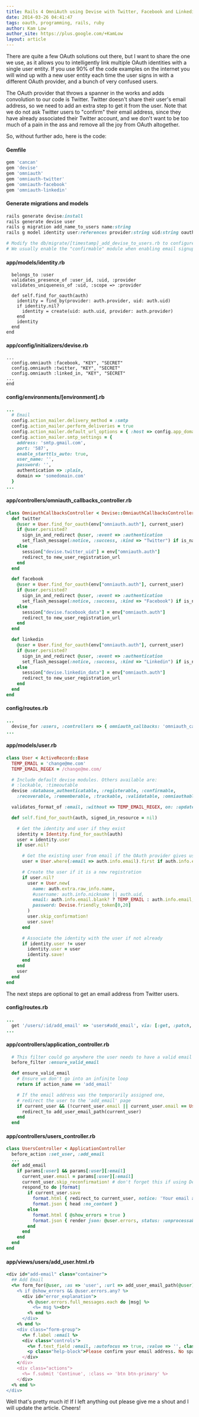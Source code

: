 ```yaml
---
title: Rails 4 OmniAuth using Devise with Twitter, Facebook and Linkedin
date: 2014-03-26 04:41:47
tags: oauth, programming, rails, ruby
author: Kam Low
author_site: https://plus.google.com/+KamLow
layout: article
---
```

There are quite a few OAuth solutions out there, but I want to share the one we use, as it allows you to intelligently link multiple OAuth identities with a single user entity. If you use 90% of the code examples on the internet you will wind up with a new user entity each time the user signs in with a different OAuth provider, and a bunch of very confused users.

The OAuth provider that throws a spanner in the works and adds convolution to our code is Twitter. Twitter doesn't share their user's email address, so we need to add an extra step to get it from the user. Note that we do not ask Twitter users to "confirm" their email address, since they have already associated their Twitter account, and we don't want to be too much of a pain in the ass and remove all the joy from OAuth altogether.

So, without further ado, here is the code:

#### Gemfile
~~~ ruby
gem 'cancan'
gem 'devise'
gem 'omniauth'
gem 'omniauth-twitter'
gem 'omniauth-facebook'
gem 'omniauth-linkedin'
~~~ 

#### Generate migrations and models

~~~ ruby
rails generate devise:install
rails generate devise user
rails g migration add_name_to_users name:string
rails g model identity user:references provider:string uid:string oauth_token:string oauth_secret:string oauth_expires_at:datetime

# Modify the db/migrate/[timestamp]_add_devise_to_users.rb to configure the Devise modules you will use.
# We usually enable the "confirmable" module when enabling email signups.
~~~ 

#### app/models/identity.rb
~~~ rubyclass Identity < ActiveRecord::Base
  belongs_to :user
  validates_presence_of :user_id, :uid, :provider
  validates_uniqueness_of :uid, :scope => :provider

  def self.find_for_oauth(auth)
    identity = find_by(provider: auth.provider, uid: auth.uid)
    if identity.nil?
      identity = create(uid: auth.uid, provider: auth.provider)
    end
    identity
  end
end
~~~ 

#### app/config/initializers/devise.rb
~~~ rubyDevise.setup do |config|
...
  config.omniauth :facebook, "KEY", "SECRET"
  config.omniauth :twitter, "KEY", "SECRET"
  config.omniauth :linked_in, "KEY", "SECRET"
...
end
~~~ 

#### config/environments/[environment].rb
~~~ ruby
...
  # Email
  config.action_mailer.delivery_method = :smtp
  config.action_mailer.perform_deliveries = true
  config.action_mailer.default_url_options = { :host => config.app_domain }
  config.action_mailer.smtp_settings = {
    address: 'smtp.gmail.com', 
    port: '587',
    enable_starttls_auto: true,
    user_name: '',
    password: '',
    authentication => :plain,
    domain => 'somedomain.com'
  }
...
~~~ 

#### app/controllers/omniauth_callbacks_controller.rb
~~~ ruby
class OmniauthCallbacksController < Devise::OmniauthCallbacksController
  def twitter
    @user = User.find_for_oauth(env["omniauth.auth"], current_user)
    if @user.persisted?
      sign_in_and_redirect @user, :event => :authentication
      set_flash_message(:notice, :success, :kind => "Twitter") if is_navigational_format?
    else
      session["devise.twitter_uid"] = env["omniauth.auth"]
      redirect_to new_user_registration_url
    end
  end

  def facebook
    @user = User.find_for_oauth(env["omniauth.auth"], current_user)
    if @user.persisted?
      sign_in_and_redirect @user, :event => :authentication
      set_flash_message(:notice, :success, :kind => "Facebook") if is_navigational_format?
    else
      session["devise.facebook_data"] = env["omniauth.auth"]
      redirect_to new_user_registration_url
    end
  end

  def linkedin
    @user = User.find_for_oauth(env["omniauth.auth"], current_user)
    if @user.persisted?
      sign_in_and_redirect @user, :event => :authentication
      set_flash_message(:notice, :success, :kind => "Linkedin") if is_navigational_format?
    else
      session["devise.linkedin_data"] = env["omniauth.auth"]
      redirect_to new_user_registration_url
    end
  end
end
~~~ 

#### config/routes.rb
~~~ ruby
...
  devise_for :users, :controllers => { omniauth_callbacks: 'omniauth_callbacks' }
...
~~~ 

#### app/models/user.rb
~~~ ruby
class User < ActiveRecord::Base
  TEMP_EMAIL = 'change@me.com'
  TEMP_EMAIL_REGEX = /change@me.com/

  # Include default devise modules. Others available are:
  # :lockable, :timeoutable
  devise :database_authenticatable, :registerable, :confirmable,
    :recoverable, :rememberable, :trackable, :validatable, :omniauthable

  validates_format_of :email, :without => TEMP_EMAIL_REGEX, on: :update

  def self.find_for_oauth(auth, signed_in_resource = nil)

    # Get the identity and user if they exist
    identity = Identity.find_for_oauth(auth)
    user = identity.user
    if user.nil?

      # Get the existing user from email if the OAuth provider gives us an email
      user = User.where(:email => auth.info.email).first if auth.info.email

      # Create the user if it is a new registration
      if user.nil?
        user = User.new(
          name: auth.extra.raw_info.name,
          #username: auth.info.nickname || auth.uid,
          email: auth.info.email.blank? ? TEMP_EMAIL : auth.info.email,
          password: Devise.friendly_token[0,20]
        )
        user.skip_confirmation!
        user.save!
      end

      # Associate the identity with the user if not already
      if identity.user != user
        identity.user = user
        identity.save!
      end
    end
    user
  end
end
~~~ 

The next steps are optional to get an email address from Twitter users.

#### config/routes.rb
~~~ ruby
...
  get '/users/:id/add_email' => 'users#add_email', via: [:get, :patch, :post], :as => :add_user_email
...
~~~ 

#### app/controllers/application_controller.rb
~~~ ruby
  # This filter could go anywhere the user needs to have a valid email address to access
  before_filter :ensure_valid_email

  def ensure_valid_email
    # Ensure we don't go into an infinite loop
    return if action_name == 'add_email'

    # If the email address was the temporarily assigned one, 
    # redirect the user to the 'add_email' page
    if current_user && (!current_user.email || current_user.email == User::TEMP_EMAIL)
      redirect_to add_user_email_path(current_user)
    end
  end  
~~~ 

#### app/controllers/users_controller.rb
~~~ ruby
class UsersController < ApplicationController
  before_action :set_user, :add_email
  ...
  def add_email
    if params[:user] && params[:user][:email]
      current_user.email = params[:user][:email]
      current_user.skip_reconfirmation! # don't forget this if using Devise confirmable
      respond_to do |format|
        if current_user.save
          format.html { redirect_to current_user, notice: 'Your email address was successfully updated.' }
          format.json { head :no_content }
        else
          format.html { @show_errors = true }
          format.json { render json: @user.errors, status: :unprocessable_entity }
        end
      end
    end
  end
end
~~~ 

#### app/views/users/add_user.html.rb
~~~ ruby
<div id="add-email" class="container">
  ## Add Email
  <%= form_for(@user, :as => 'user', :url => add_user_email_path(@user), :html => { role: 'form'}) do |f| %>
    <% if @show_errors && @user.errors.any? %>
      <div id="error_explanation">
        <% @user.errors.full_messages.each do |msg| %>
          <%= msg %><br>
        <% end %>
      </div>
    <% end %>
    <div class="form-group">
      <%= f.label :email %>
      <div class="controls">
        <%= f.text_field :email, :autofocus => true, :value => '', class: 'form-control input-lg', placeholder: 'Example: email@me.com' %>
        <p class="help-block">Please confirm your email address. No spam.</p>
      </div>
    </div>
    <div class="actions">
      <%= f.submit 'Continue', :class => 'btn btn-primary' %>
    </div>
  <% end %>
</div>
~~~ 

Well that's pretty much it! If I left anything out please give me a shout and I will update the article. Cheers!